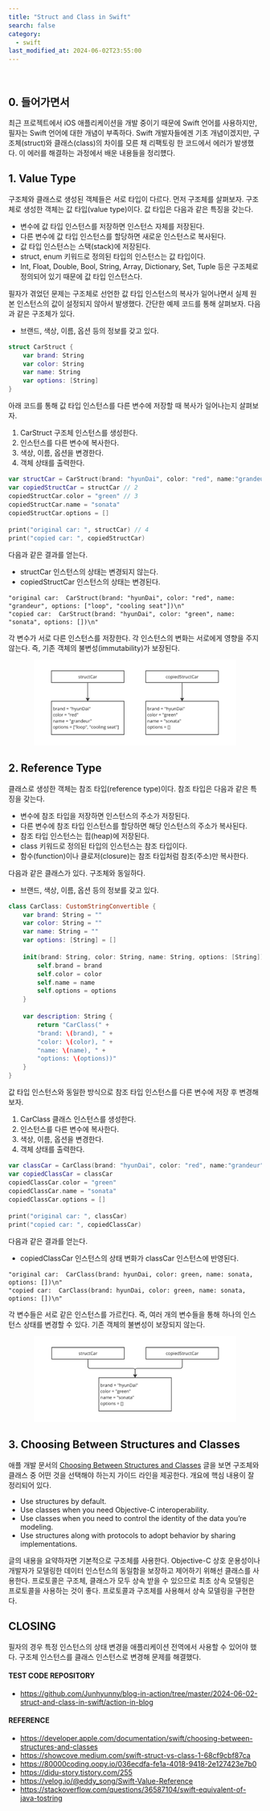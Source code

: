 ```yaml
---
title: "Struct and Class in Swift"
search: false
category:
  - swift
last_modified_at: 2024-06-02T23:55:00
---
```


<br/>

## 0. 들어가면서

최근 프로젝트에서 iOS 애플리케이션을 개발 중이기 때문에 Swift 언어를 사용하지만, 필자는 Swift 언어에 대한 개념이 부족하다. Swift 개발자들에겐 기초 개념이겠지만, 구조체(struct)와 클래스(class)의 차이를 모른 채 리팩토링 한 코드에서 에러가 발생했다. 이 에러를 해결하는 과정에서 배운 내용들을 정리헀다.

## 1. Value Type

구조체와 클래스로 생성된 객체들은 서로 타입이 다르다. 먼저 구조체를 살펴보자. 구조체로 생성한 객체는 값 타입(value type)이다. 값 타입은 다음과 같은 특징을 갖는다.

- 변수에 값 타입 인스턴스를 저장하면 인스턴스 자체를 저장된다.
- 다른 변수에 값 타입 인스턴스를 할당하면 새로운 인스턴스로 복사된다.
- 값 타입 인스턴스는 스택(stack)에 저장된다.
- struct, enum 키워드로 정의된 타입의 인스턴스는 값 타입이다.
- Int, Float, Double, Bool, String, Array, Dictionary, Set, Tuple 등은 구조체로 정의되어 있기 때문에 값 타입 인스턴스다.

필자가 겪었던 문제는 구조체로 선언한 값 타입 인스턴스의 복사가 일어나면서 실제 원본 인스턴스의 값이 설정되지 않아서 발생했다. 간단한 예제 코드를 통해 살펴보자. 다음과 같은 구조체가 있다.

- 브랜드, 색상, 이름, 옵션 등의 정보를 갖고 있다.

```swift
struct CarStruct {
    var brand: String
    var color: String
    var name: String
    var options: [String]
}
```

아래 코드를 통해 값 타입 인스턴스를 다른 변수에 저장할 때 복사가 일어나는지 살펴보자. 

1. CarStruct 구조체 인스턴스를 생성한다.
2. 인스턴스를 다른 변수에 복사한다.
3. 색상, 이름, 옵션을 변경한다.
4. 객체 상태를 출력한다.

```swift
var structCar = CarStruct(brand: "hyunDai", color: "red", name:"grandeur", options: ["loop", "cooling seat"]) // 1
var copiedStructCar = structCar // 2
copiedStructCar.color = "green" // 3
copiedStructCar.name = "sonata"
copiedStructCar.options = []

print("original car: ", structCar) // 4
print("copied car: ", copiedStructCar)
```

다음과 같은 결과를 얻는다.

- structCar 인스턴스의 상태는 변경되지 않는다.
- copiedStructCar 인스턴스의 상태는 변경된다.

```
"original car:  CarStruct(brand: "hyunDai", color: "red", name: "grandeur", options: ["loop", "cooling seat"])\n"
"copied car:  CarStruct(brand: "hyunDai", color: "green", name: "sonata", options: [])\n"
```

각 변수가 서로 다른 인스턴스를 저장한다. 각 인스턴스의 변화는 서로에게 영향을 주지 않는다. 즉, 기존 객체의 불변성(immutability)가 보장된다.

<div align="center">
  <img src="/images/posts/2024/struct-and-class-in-swift-01.png" width="80%" class="image__border">
</div>

## 2. Reference Type
 
클래스로 생성한 객체는 참조 타입(reference type)이다. 참조 타입은 다음과 같은 특징을 갖는다.

- 변수에 참조 타입을 저장하면 인스턴스의 주소가 저장된다.
- 다른 변수에 참조 타입 인스턴스를 할당하면 해당 인스턴스의 주소가 복사된다.
- 참조 타입 인스턴스는 힙(heap)에 저장된다.
- class 키워드로 정의된 타입의 인스턴스는 참조 타입이다.
- 함수(function)이나 클로저(closure)는 참조 타입처럼 참조(주소)만 복사한다.

다음과 같은 클래스가 있다. 구조체와 동일하다.

- 브랜드, 색상, 이름, 옵션 등의 정보를 갖고 있다.

```swift
class CarClass: CustomStringConvertible {
    var brand: String = ""
    var color: String = ""
    var name: String = ""
    var options: [String] = []
    
    init(brand: String, color: String, name: String, options: [String]) {
        self.brand = brand
        self.color = color
        self.name = name
        self.options = options
    }
    
    var description: String {
        return "CarClass(" +
        "brand: \(brand), " +
        "color: \(color), " +
        "name: \(name), " +
        "options: \(options))"
    }
}
```

값 타입 인스턴스와 동일한 방식으로 참조 타입 인스턴스를 다른 변수에 저장 후 변경해보자.

1. CarClass 클래스 인스턴스를 생성한다.
2. 인스턴스를 다른 변수에 복사한다.
3. 색상, 이름, 옵션을 변경한다.
4. 객체 상태를 출력한다.

```swift
var classCar = CarClass(brand: "hyunDai", color: "red", name:"grandeur", options: ["loop", "cooling seat"])
var copiedClassCar = classCar
copiedClassCar.color = "green"
copiedClassCar.name = "sonata"
copiedClassCar.options = []

print("original car: ", classCar)
print("copied car: ", copiedClassCar)
```

다음과 같은 결과를 얻는다.

- copiedClassCar 인스턴스의 상태 변화가 classCar 인스턴스에 반영된다.

```
"original car:  CarClass(brand: hyunDai, color: green, name: sonata, options: [])\n"
"copied car:  CarClass(brand: hyunDai, color: green, name: sonata, options: [])\n"
```

각 변수들은 서로 같은 인스턴스를 가르킨다. 즉, 여러 개의 변수들을 통해 하나의 인스턴스 상태를 변경할 수 있다. 기존 객체의 불변성이 보장되지 않는다. 

<div align="center">
  <img src="/images/posts/2024/struct-and-class-in-swift-02.png" width="80%" class="image__border">
</div>

## 3. Choosing Between Structures and Classes

애플 개발 문서의 [Choosing Between Structures and Classes](https://developer.apple.com/documentation/swift/choosing-between-structures-and-classes) 글을 보면 구조체와 클래스 중 어떤 것을 선택해야 하는지 가이드 라인을 제공한다. 개요에 핵심 내용이 잘 정리되어 있다. 

- Use structures by default.
- Use classes when you need Objective-C interoperability.
- Use classes when you need to control the identity of the data you’re modeling.
- Use structures along with protocols to adopt behavior by sharing implementations.

글의 내용을 요약하자면 기본적으로 구조체를 사용한다. Objective-C 상호 운용성이나 개발자가 모델링한 데이터 인스턴스의 동일함을 보장하고 제어하기 위해선 클래스를 사용한다. 프로토콜은 구조체, 클래스가 모두 상속 받을 수 있으므로 최초 상속 모델링은 프로토콜을 사용하는 것이 좋다. 프로토콜과 구조체를 사용해서 상속 모델링을 구현한다.

## CLOSING

필자의 경우 특정 인스턴스의 상태 변경을 애플리케이션 전역에서 사용할 수 있어야 했다. 구조체 인스턴스를 클래스 인스턴스로 변경해 문제를 해결했다.

#### TEST CODE REPOSITORY

- <https://github.com/Junhyunny/blog-in-action/tree/master/2024-06-02-struct-and-class-in-swift/action-in-blog>

#### REFERENCE

- <https://developer.apple.com/documentation/swift/choosing-between-structures-and-classes>
- <https://showcove.medium.com/swift-struct-vs-class-1-68cf9cbf87ca>
- <https://80000coding.oopy.io/036ecdfa-fe1a-4018-9418-2e127423e7b0>
- <https://didu-story.tistory.com/255>
- <https://velog.io/@eddy_song/Swift-Value-Reference>
- <https://stackoverflow.com/questions/36587104/swift-equivalent-of-java-tostring>